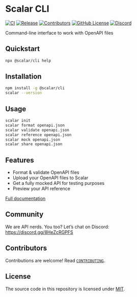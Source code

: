 # Scalar CLI

[![CI](https://github.com/scalar/cli/actions/workflows/ci.yml/badge.svg)](https://github.com/scalar/cli/actions/workflows/ci.yml)
[![Release](https://github.com/scalar/cli/actions/workflows/release.yml/badge.svg)](https://github.com/scalar/cli/actions/workflows/release.yml)
[![Contributors](https://img.shields.io/github/contributors/scalar/cli)](https://github.com/scalar/cli/graphs/contributors)
[![GitHub License](https://img.shields.io/github/license/scalar/cli)](https://github.com/scalar/cli/blob/main/LICENSE)
[![Discord](https://img.shields.io/discord/1135330207960678410?style=flat&color=5865F2)](https://discord.gg/8HeZcRGPFS)

Command-line interface to work with OpenAPI files

## Quickstart

```bash
npx @scalar/cli help
```

## Installation

```bash
npm install -g @scalar/cli
scalar --version
```

## Usage

```bash
scalar init
scalar format openapi.json
scalar validate openapi.json
scalar reference openapi.json
scalar mock openapi.json
scalar share openapi.json
```

## Features

* Format & validate OpenAPI files
* Upload your OpenAPI files to Scalar
* Get a fully mocked API for testing purposes
* Preview your API reference

[Full documentation](https://github.com/scalar/cli/blob/main/packages/cli/README.md)

## Community

We are API nerds. You too? Let’s chat on Discord: <https://discord.gg/8HeZcRGPFS>

## Contributors

Contributions are welcome! Read [`CONTRIBUTING`](https://github.com/scalar/cli/blob/main/CONTRIBUTING).

## License

The source code in this repository is licensed under [MIT](https://github.com/scalar/cli/blob/main/LICENSE).